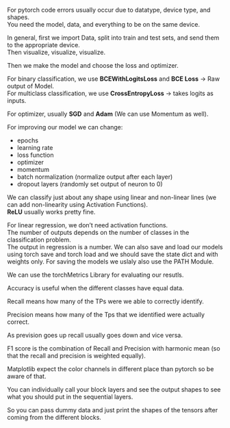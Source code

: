 For pytorch code errors usually occur due to datatype, device type, and shapes.  
You need the model, data, and everything to be on the same device.  

In general, first we import Data, split into train and test sets, and send them to the appropriate device.  
Then visualize, visualize, visualize.  

Then we make the model and choose the loss and optimizer.  

For binary classification, we use **BCEWithLogitsLoss** and **BCE Loss** → Raw output of Model.  
For multiclass classification, we use **CrossEntropyLoss** → takes logits as inputs.  

For optimizer, usually **SGD** and **Adam** (We can use Momentum as well).  

For improving our model we can change:  
- epochs  
- learning rate  
- loss function  
- optimizer  
- momentum  
- batch normalization (normalize output after each layer)  
- dropout layers (randomly set output of neuron to 0)

We can classify just about any shape using linear and non-linear lines (we can add non-linearity using Activation Functions).  
**ReLU** usually works pretty fine.

For linear regression, we don’t need activation functions.  
The number of outputs depends on the number of classes in the classification problem.  
The output in regression is a number.
We can also save and load our models using torch save and torch load and we should save the state dict and with weights only.
For saving the models we uslaly also use the PATH Module.

We can use the torchMetrics Library for evaluating our resutls.

Accuracy is useful when the different classes have equal data.

Recall means how many of the TPs were we able to correctly identify.

Precision means how many of the Tps that we identified were actually correct.

As prevision goes up recall usually goes down and vice versa.

F1 score is the combination of Recall and Precision with harmonic mean (so that the recall and precision is weighted equally).

Matplotlib expect the color channels in different place than pytorch so be aware of that.

You can individually call your block layers and see the output shapes to see what you should put in the sequential layers.

So you can pass dummy data and just print the shapes of the tensors after coming from the different blocks.
